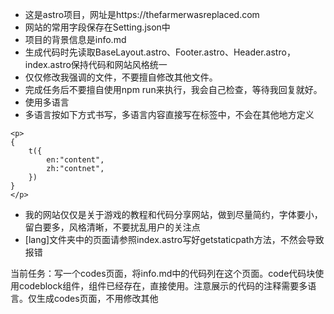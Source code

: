 - 这是astro项目，网址是https://thefarmerwasreplaced.com
- 网站的常用字段保存在Setting.json中
- 项目的背景信息是info.md
- 生成代码时先读取BaseLayout.astro、Footer.astro、Header.astro，index.astro保持代码和网站风格统一
- 仅仅修改我强调的文件，不要擅自修改其他文件。
- 完成任务后不要擅自使用npm run来执行，我会自己检查，等待我回复就好。
- 使用多语言
- 多语言按如下方式书写，多语言内容直接写在标签中，不会在其他地方定义
```
<p>
{
    t({
        en:"content",
        zh:"contnet",
    })
}
</p>
```
- 我的网站仅仅是关于游戏的教程和代码分享网站，做到尽量简约，字体要小，留白要多，风格清晰，不要扰乱用户的关注点
- [lang]文件夹中的页面请参照index.astro写好getstaticpath方法，不然会导致报错


当前任务：写一个codes页面，将info.md中的代码列在这个页面。code代码块使用codeblock组件，组件已经存在，直接使用。注意展示的代码的注释需要多语言。仅生成codes页面，不用修改其他